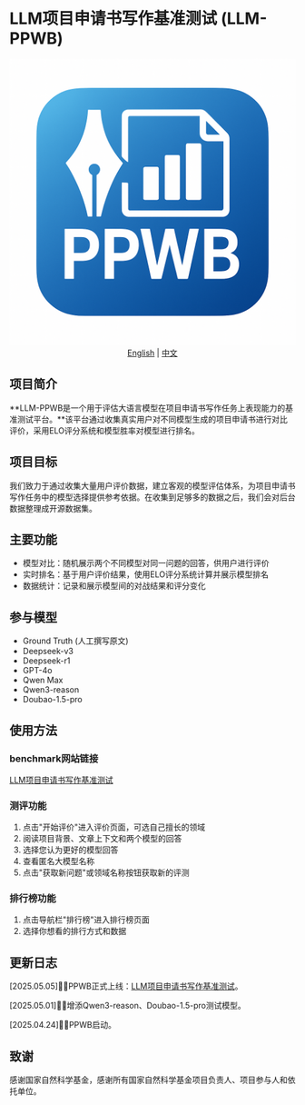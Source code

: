 # LLM项目申请书写作基准测试 (LLM-PPWB)

<img src=".\favicon.png" alt="favicon" style="zoom:50%;" />
<div align="middle">
  <a href="README.md">English</a> | <a href="README_zh.md">中文</a>
</div>

## 项目简介

**LLM-PPWB是一个用于评估大语言模型在项目申请书写作任务上表现能力的基准测试平台。**该平台通过收集真实用户对不同模型生成的项目申请书进行对比评价，采用ELO评分系统和模型胜率对模型进行排名。

## 项目目标

我们致力于通过收集大量用户评价数据，建立客观的模型评估体系，为项目申请书写作任务中的模型选择提供参考依据。在收集到足够多的数据之后，我们会对后台数据整理成开源数据集。

## 主要功能

- 模型对比：随机展示两个不同模型对同一问题的回答，供用户进行评价
- 实时排名：基于用户评价结果，使用ELO评分系统计算并展示模型排名
- 数据统计：记录和展示模型间的对战结果和评分变化

## 参与模型

- Ground Truth (人工撰写原文)
- Deepseek-v3
- Deepseek-r1
- GPT-4o
- Qwen Max
- Qwen3-reason
- Doubao-1.5-pro

## 使用方法

### benchmark网站链接

[LLM项目申请书写作基准测试](http://8.140.232.135:54321/)

### 测评功能

1. 点击"开始评价"进入评价页面，可选自己擅长的领域
2. 阅读项目背景、文章上下文和两个模型的回答
3. 选择您认为更好的模型回答
4. 查看匿名大模型名称
5. 点击"获取新问题"或领域名称按钮获取新的评测

### 排行榜功能

1. 点击导航栏"排行榜"进入排行榜页面
2. 选择你想看的排行方式和数据

## 更新日志

[2025.05.05]🎯📢PPWB正式上线：[LLM项目申请书写作基准测试](http://8.140.232.135:54321/)。

[2025.05.01]🎯📢增添Qwen3-reason、Doubao-1.5-pro测试模型。

[2025.04.24]🎯📢PPWB启动。


## 致谢

感谢国家自然科学基金，感谢所有国家自然科学基金项目负责人、项目参与人和依托单位。
